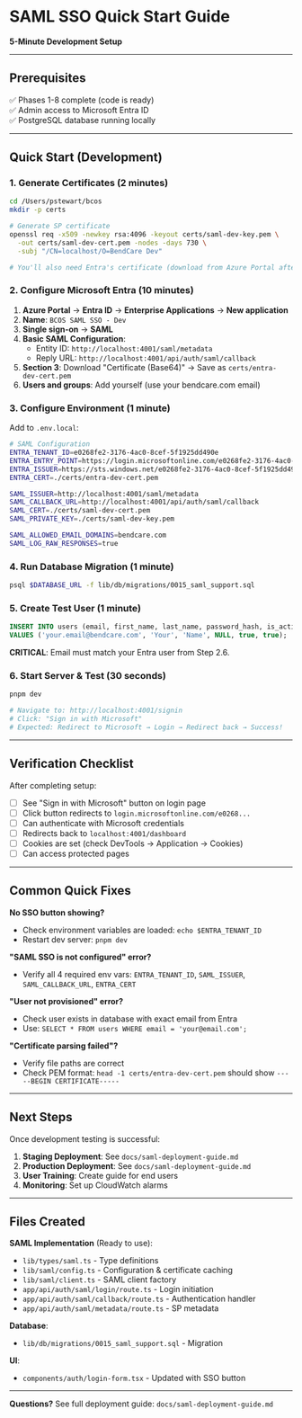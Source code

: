 # SAML SSO Quick Start Guide

**5-Minute Development Setup**

---

## Prerequisites

✅ Phases 1-8 complete (code is ready)  
✅ Admin access to Microsoft Entra ID  
✅ PostgreSQL database running locally

---

## Quick Start (Development)

### 1. Generate Certificates (2 minutes)

```bash
cd /Users/pstewart/bcos
mkdir -p certs

# Generate SP certificate
openssl req -x509 -newkey rsa:4096 -keyout certs/saml-dev-key.pem \
  -out certs/saml-dev-cert.pem -nodes -days 730 \
  -subj "/CN=localhost/O=BendCare Dev"

# You'll also need Entra's certificate (download from Azure Portal after Step 2)
```

### 2. Configure Microsoft Entra (10 minutes)

1. **Azure Portal** → **Entra ID** → **Enterprise Applications** → **New application**
2. **Name**: `BCOS SAML SSO - Dev`
3. **Single sign-on** → **SAML**
4. **Basic SAML Configuration**:
   - Entity ID: `http://localhost:4001/saml/metadata`
   - Reply URL: `http://localhost:4001/api/auth/saml/callback`
5. **Section 3**: Download "Certificate (Base64)" → Save as `certs/entra-dev-cert.pem`
6. **Users and groups**: Add yourself (use your bendcare.com email)

### 3. Configure Environment (1 minute)

Add to `.env.local`:

```bash
# SAML Configuration
ENTRA_TENANT_ID=e0268fe2-3176-4ac0-8cef-5f1925dd490e
ENTRA_ENTRY_POINT=https://login.microsoftonline.com/e0268fe2-3176-4ac0-8cef-5f1925dd490e/saml2
ENTRA_ISSUER=https://sts.windows.net/e0268fe2-3176-4ac0-8cef-5f1925dd490e/
ENTRA_CERT=./certs/entra-dev-cert.pem

SAML_ISSUER=http://localhost:4001/saml/metadata
SAML_CALLBACK_URL=http://localhost:4001/api/auth/saml/callback
SAML_CERT=./certs/saml-dev-cert.pem
SAML_PRIVATE_KEY=./certs/saml-dev-key.pem

SAML_ALLOWED_EMAIL_DOMAINS=bendcare.com
SAML_LOG_RAW_RESPONSES=true
```

### 4. Run Database Migration (1 minute)

```bash
psql $DATABASE_URL -f lib/db/migrations/0015_saml_support.sql
```

### 5. Create Test User (1 minute)

```sql
INSERT INTO users (email, first_name, last_name, password_hash, is_active, email_verified)
VALUES ('your.email@bendcare.com', 'Your', 'Name', NULL, true, true);
```

**CRITICAL**: Email must match your Entra user from Step 2.6.

### 6. Start Server & Test (30 seconds)

```bash
pnpm dev

# Navigate to: http://localhost:4001/signin
# Click: "Sign in with Microsoft"
# Expected: Redirect to Microsoft → Login → Redirect back → Success!
```

---

## Verification Checklist

After completing setup:

- [ ] See "Sign in with Microsoft" button on login page
- [ ] Click button redirects to `login.microsoftonline.com/e0268...`
- [ ] Can authenticate with Microsoft credentials
- [ ] Redirects back to `localhost:4001/dashboard`
- [ ] Cookies are set (check DevTools → Application → Cookies)
- [ ] Can access protected pages

---

## Common Quick Fixes

**No SSO button showing?**
- Check environment variables are loaded: `echo $ENTRA_TENANT_ID`
- Restart dev server: `pnpm dev`

**"SAML SSO is not configured" error?**
- Verify all 4 required env vars: `ENTRA_TENANT_ID`, `SAML_ISSUER`, `SAML_CALLBACK_URL`, `ENTRA_CERT`

**"User not provisioned" error?**
- Check user exists in database with exact email from Entra
- Use: `SELECT * FROM users WHERE email = 'your@email.com';`

**"Certificate parsing failed"?**
- Verify file paths are correct
- Check PEM format: `head -1 certs/entra-dev-cert.pem` should show `-----BEGIN CERTIFICATE-----`

---

## Next Steps

Once development testing is successful:

1. **Staging Deployment**: See `docs/saml-deployment-guide.md`
2. **Production Deployment**: See `docs/saml-deployment-guide.md`
3. **User Training**: Create guide for end users
4. **Monitoring**: Set up CloudWatch alarms

---

## Files Created

**SAML Implementation** (Ready to use):
- `lib/types/saml.ts` - Type definitions
- `lib/saml/config.ts` - Configuration & certificate caching
- `lib/saml/client.ts` - SAML client factory
- `app/api/auth/saml/login/route.ts` - Login initiation
- `app/api/auth/saml/callback/route.ts` - Authentication handler
- `app/api/auth/saml/metadata/route.ts` - SP metadata

**Database**:
- `lib/db/migrations/0015_saml_support.sql` - Migration

**UI**:
- `components/auth/login-form.tsx` - Updated with SSO button

---

**Questions?** See full deployment guide: `docs/saml-deployment-guide.md`

